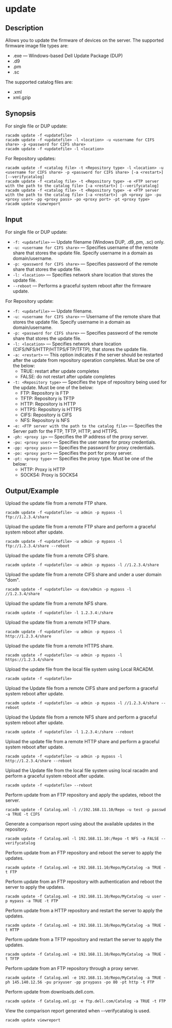 # update

## Description

Allows you to update the firmware of devices on the server. The supported firmware image file types are:

- .exe — Windows-based Dell Update Package (DUP)
- .d9
- .pm
- .sc

The supported catalog files are:

- .xml
- xml.gzip

## Synopsis

For single file or DUP update:

```
racadm update -f <updatefile>
racadm update -f <updatefile> -l <location> -u <username for CIFS share> -p <password for CIFS share>
racadm update -f <updatefile> -l <location>
```

For Repository updates:

```
racadm update -f <catalog file> -t <Repository type> -l <location> -u <username for CIFS share> -p <password for CIFS share> [-a <restart>] [--verifycatalog]
racadm update -f <catalog file> -t <Repository type> -e <FTP server with the path to the catalog file> [-a <restart>] [--verifycatalog]
racadm update -f <catalog file> -t <Repository type> -e <FTP server with the path to the catalog file> [-a <restart>] -ph <proxy ip> -pu <proxy user> -pp <proxy pass> -po <proxy port> -pt <proxy type>
racadm update viewreport
```

## Input

For single file or DUP update:

- `-f: <updatefile>` — Update filename (Windows DUP, .d9,.pm, .sc) only.
- `-u: <username for CIFS share>` — Specifies username of the remote share that stores the update file. Specify username in a domain as domain/username.
- `-p: <password for CIFS share>` — Specifies password of the remote share that stores the update file.
- `-l: <location>` — Specifies network share location that stores the update file.
- `--reboot` — Performs a graceful system reboot after the firmware update.

For Repository update:

- `-f: <updatefile>` — Update filename.
- `-u: <username for CIFS share>` — Username of the remote share that stores the update file. Specify username in a domain as domain/username.
- `-p: <password for CIFS share>` — Specifies password of the remote share that stores the update file.
- `-l: <location>` — Specifies network share location (CIFS/NFS/HTTP/HTTPS/FTP/TFTP), that stores the update file.
- `-a: <restart>` — This option indicates if the server should be restarted after the update from repository operation completes. Must be one of the below:
  - TRUE: restart after update completes
  - FALSE: do not restart after update completes
- `-t: <Repository type>` — Specifies the type of repository being used for the update. Must be one of the below:
  - FTP: Repository is FTP
  - TFTP: Repository is TFTP
  - HTTP: Repository is HTTP
  - HTTPS: Repository is HTTPS
  - CIFS: Repository is CIFS
  - NFS: Repository is NFS
- `-e: <FTP server with the path to the catalog file>` — Specifies the Server path for the FTP, TFTP, HTTP, and HTTPS.
- `-ph: <proxy ip>` — Specifies the IP address of the proxy server.
- `-pu: <proxy user>` — Specifies the user name for proxy credentials.
- `-pp: <proxy pass>` — Specifies the password for proxy credentials.
- `-po: <proxy port>` — Specifies the port for proxy server.
- `-pt: <proxy type>` — Specifies the proxy type. Must be one of the below:
  - HTTP: Proxy is HTTP
  - SOCKS4: Proxy is SOCKS4

## Output/Example

Upload the update file from a remote FTP share.

```
racadm update -f <updatefile> -u admin -p mypass -l ftp://1.2.3.4/share
```

Upload the update file from a remote FTP share and perform a graceful system reboot after update.

```
racadm update -f <updatefile> -u admin -p mypass -l ftp://1.2.3.4/share --reboot
```

Upload the update file from a remote CIFS share.

```
racadm update -f <updatefile> -u admin -p mypass -l //1.2.3.4/share
```

Upload the update file from a remote CIFS share and under a user domain "dom".

```
racadm update -f <updatefile> -u dom/admin -p mypass -l //1.2.3.4/share
```

Upload the update file from a remote NFS share.

```
racadm update -f <updatefile> -l 1.2.3.4:/share
```

Upload the update file from a remote HTTP share.

```
racadm update -f <updatefile> -u admin -p mypass -l http://1.2.3.4/share
```

Upload the update file from a remote HTTPS share.

```
racadm update -f <updatefile> -u admin -p mypass -l https://1.2.3.4/share
```

Upload the update file from the local file system using Local RACADM.

```
racadm update -f <updatefile>
```

Upload the Update file from a remote CIFS share and perform a graceful system reboot after update.

```
racadm update -f <updatefile> -u admin -p mypass -l //1.2.3.4/share --reboot
```

Upload the Update file from a remote NFS share and perform a graceful system reboot after update.

```
racadm update -f <updatefile> -l 1.2.3.4:/share --reboot
```

Upload the update file from a remote HTTP share and perform a graceful system reboot after update.

```
racadm update -f <updatefile> -u admin -p mypass -l http://1.2.3.4/share --reboot
```

Upload the Update file from the local file system using local racadm and perform a graceful system reboot after update.

```
racadm update -f <updatefile> --reboot
```

Perform update from an FTP repository and apply the updates, reboot the server.

```
racadm update -f Catalog.xml -l //192.168.11.10/Repo -u test -p passwd -a TRUE -t CIFS
```

Generate a comparison report using about the available updates in the repository.

```
racadm update -f Catalog.xml -l 192.168.11.10:/Repo -t NFS -a FALSE --verifycatalog
```

Perform update from an FTP repository and reboot the server to apply the updates.

```
racadm update -f Catalog.xml -e 192.168.11.10/Repo/MyCatalog -a TRUE -t FTP
```

Perform update from an FTP repository with authentication and reboot the server to apply the updates.

```
racadm update -f Catalog.xml -e 192.168.11.10/Repo/MyCatalog -u user -p mypass -a TRUE -t FTP
```

Perform update from a HTTP repository and restart the server to apply the updates.

```
racadm update -f Catalog.xml -e 192.168.11.10/Repo/MyCatalog -a TRUE -t HTTP
```

Perform update from a TFTP repository and restart the server to apply the updates.

```
racadm update -f Catalog.xml -e 192.168.11.10/Repo/MyCatalog -a TRUE -t TFTP
```

Perform update from an FTP repository through a proxy server.

```
racadm update -f Catalog.xml -e 192.168.11.10/Repo/MyCatalog -a TRUE -ph 145.140.12.56 -pu prxyuser -pp prxypass -po 80 -pt http -t FTP
```

Perform update from downloads.dell.com.

```
racadm update -f Catalog.xml.gz -e ftp.dell.com/Catalog -a TRUE -t FTP
```

View the comparison report generated when --verifycatalog is used.

```
racadm update viewreport
```
